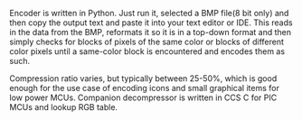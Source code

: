 Encoder is written in Python. Just run it, selected a BMP file(8 bit only) and then copy the output text and paste it into your text editor or IDE. 
This reads in the data from the BMP, reformats it so it is in a top-down format and then simply checks for blocks of pixels of the same color or blocks of different color pixels until a same-color block is encountered and encodes them as such.

Compression ratio varies, but typically between 25-50%, which is good enough for the use case of encoding icons and small graphical items for low power MCUs.
Companion decompressor is written in CCS C for PIC MCUs and lookup RGB table.

